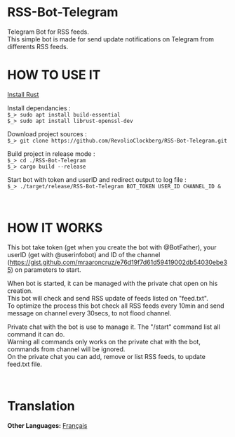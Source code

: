 # RSS-Bot-Telegram
Telegram Bot for RSS feeds.     
This simple bot is made for send update notifications on Telegram from differents RSS feeds.     

# HOW TO USE IT
[Install Rust](https://doc.rust-lang.org/cargo/getting-started/installation.html)     

Install dependancies :     
`$_> sudo apt install build-essential`     
`$_> sudo apt install librust-openssl-dev`     

Download project sources :     
`$_> git clone https://github.com/RevolioClockberg/RSS-Bot-Telegram.git`     

Build project in release mode :     
`$_> cd ./RSS-Bot-Telegram`     
`$_> cargo build --release`     

Start bot with token and userID and redirect output to log file :      
`$_> ./target/release/RSS-Bot-Telegram BOT_TOKEN USER_ID CHANNEL_ID &`     


&nbsp;


# HOW IT WORKS
This bot take token (get when you create the bot with @BotFather), your userID (get with @userinfobot) and ID of the channel (https://gist.github.com/mraaroncruz/e76d19f7d61d59419002db54030ebe35) on parameters to start.

When bot is started, it can be managed with the private chat open on his creation.      
This bot will check and send RSS update of feeds listed on "feed.txt".   
To optimize the process this bot check all RSS feeds every 10min and send message on channel every 30secs, to not flood channel.     

Private chat with the bot is use to manage it. The "/start" command list all command it can do.     
Warning all commands only works on the private chat with the bot, commands from channel will be ignored.     
On the private chat you can add, remove or list RSS feeds, to update feed.txt file.     


&nbsp;


# Translation
**Other Languages:** [Français](README.fr.md)